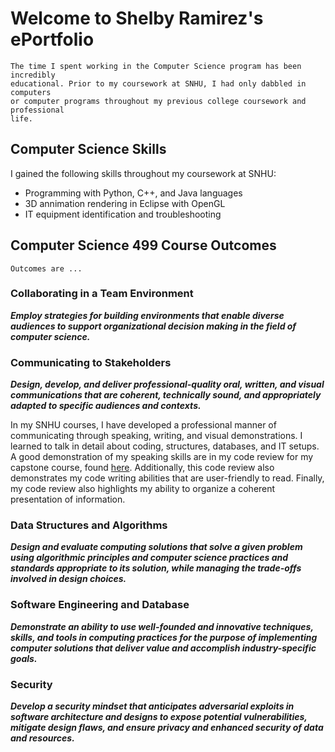 # Welcome to Shelby Ramirez's ePortfolio
```
The time I spent working in the Computer Science program has been incredibly
educational. Prior to my coursework at SNHU, I had only dabbled in computers
or computer programs throughout my previous college coursework and professional 
life.  
```


## Computer Science Skills

I gained the following skills throughout my coursework at SNHU:

- Programming with Python, C++, and Java languages
- 3D annimation rendering in Eclipse with OpenGL
- IT equipment identification and troubleshooting


## Computer Science 499 Course Outcomes
```
Outcomes are ...
```

### Collaborating in a Team Environment
**_Employ strategies for building environments that enable diverse audiences to support organizational decision making in the field of computer science._**



### Communicating to Stakeholders
**_Design, develop, and deliver professional-quality oral, written, and visual communications that are coherent, technically sound, and appropriately adapted to specific audiences and contexts._**

In my SNHU courses, I have developed a professional manner of communicating through speaking, writing, and visual demonstrations. I learned to talk in detail about coding, structures, databases, and IT setups. A good demonstration of my speaking skills are in my code review for my capstone course, found [here](https://www.youtube.com/watch?v=SbeO9yoMm24&feature=youtu.be). Additionally, this code review also demonstrates my code writing abilities that are user-friendly to read. Finally, my code review also highlights my ability to organize a coherent presentation of information. 

### Data Structures and Algorithms
**_Design and evaluate computing solutions that solve a given problem using algorithmic principles and computer science practices and standards appropriate to its solution, while managing the trade-offs involved in design choices._**

### Software Engineering and Database
**_Demonstrate an ability to use well-founded and innovative techniques, skills, and tools in computing practices for the purpose of implementing computer solutions that deliver value and accomplish industry-specific goals._** 

### Security
**_Develop a security mindset that anticipates adversarial exploits in software architecture and designs to expose potential vulnerabilities, mitigate design flaws, and ensure privacy and enhanced security of data and resources._**


